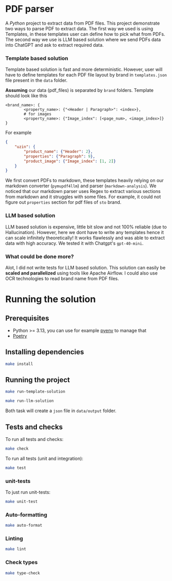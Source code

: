 # PDF parser
A _Python_ project to extract data from PDF files. This project demonstrate two ways to parse PDF to extract data.
The first way we used is using Templates, in these templates user can define how to pick what from PDFs. The second way we use is
LLM based solution where we send PDFs data into ChatGPT and ask to extract required data.

### Template based solution
Template based solution is fast and more deterministic. However, user will have to define templates for each PDF file layout by brand 
in `templates.json` file present in the `data` folder.

**Assuming** our data (pdf_files) is separated by `brand` folders. Template should look like this

```
<brand_name>: {
        <property_name>: {"<Header | Paragraph>": <index>},
        # for images
        <property_name>: {"Image_index": [<page_num>, <image_index>]}
} 
```
For example
```json
{
    "uzin": {
        "product_name": {"Header": 2},
        "properties": {"Paragraph": 9},
        "product_image": {"Image_index": [1, 2]}
    }
}
```
We first convert PDFs to markdown, these templates heavily relying on our markdown converter (`pymupdf4llm`) and parser (`markdown-analysis`). We noticed that
our markdown parser uses Regex to extract various sections from markdown and it struggles with some files. For example, it could not figure out `properties` 
section for pdf files of `sto` brand.

### LLM based solution
LLM based solution is expensive, little bit slow and not 100% reliable (due to Hallucination). However, here we dont have to write any templates hence it can scale infinitely theoretically!
It works flawlessly and was able to extract data with high accuracy. We tested it with Chatgpt's `gpt-40-mini`.

### What could be done more?
Alot, I did not write tests for LLM based solution. This solution can easily be **scaled and parallelized** using tools like Apache Airflow.
I could also use OCR technologies to read brand name from PDF files. 

# Running the solution

## Prerequisites
* Python >= 3.13, you can use for example [pyenv](https://github.com/pyenv/pyenv#installation) to manage that
* [Poetry](https://python-poetry.org/docs/#installation)

## Installing dependencies
```bash
make install
```

## Running the project

```bash
make run-template-solution
```

```bash
make run-llm-solution
```

Both task will create a `json` file in `data/output` folder.

## Tests and checks
To run all tests and checks:
```bash
make check
```

To run all tests (unit and integration):
```bash
make test
```

### unit-tests
To just run unit-tests:
```bash
make unit-test
```

### Auto-formatting
```bash
make auto-format
```

### Linting
```bash
make lint
```

### Check types
```bash
make type-check
```
